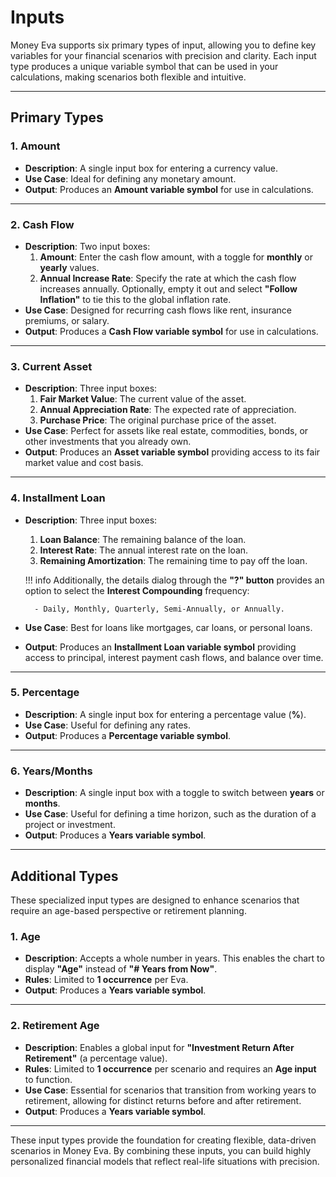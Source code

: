 # Inputs

Money Eva supports six primary types of input, allowing you to define key variables for your financial scenarios with precision and clarity. Each input type produces a unique variable symbol that can be used in your calculations, making scenarios both flexible and intuitive.

---

## Primary Types

### 1. **Amount**
- **Description**: A single input box for entering a currency value.  
- **Use Case**: Ideal for defining any monetary amount.  
- **Output**: Produces an **Amount variable symbol** for use in calculations.

---

### 2. **Cash Flow**
- **Description**: Two input boxes:
     1. **Amount**: Enter the cash flow amount, with a toggle for **monthly** or **yearly** values.
     2. **Annual Increase Rate**: Specify the rate at which the cash flow increases annually. Optionally, empty it out and select **"Follow Inflation"** to tie this to the global inflation rate.  
- **Use Case**: Designed for recurring cash flows like rent, insurance premiums, or salary.  
- **Output**: Produces a **Cash Flow variable symbol** for use in calculations.

---

### 3. **Current Asset**
- **Description**: Three input boxes:
     1. **Fair Market Value**: The current value of the asset.
     2. **Annual Appreciation Rate**: The expected rate of appreciation.
     3. **Purchase Price**: The original purchase price of the asset.  
- **Use Case**: Perfect for assets like real estate, commodities, bonds, or other investments that you already own.  
- **Output**: Produces an **Asset variable symbol** providing access to its fair market value and cost basis.

---

### 4. **Installment Loan**
- **Description**: Three input boxes:
     1. **Loan Balance**: The remaining balance of the loan.
     2. **Interest Rate**: The annual interest rate on the loan.
     3. **Remaining Amortization**: The remaining time to pay off the loan.  

    !!! info
        Additionally, the details dialog through the **"?" button** provides an option to select the **Interest Compounding** frequency:
        
        - Daily, Monthly, Quarterly, Semi-Annually, or Annually.  

- **Use Case**: Best for loans like mortgages, car loans, or personal loans.  
- **Output**: Produces an **Installment Loan variable symbol** providing access to principal, interest payment cash flows, and balance over time.

---

### 5. **Percentage**
- **Description**: A single input box for entering a percentage value (**%**).
- **Use Case**: Useful for defining any rates.  
- **Output**: Produces a **Percentage variable symbol**.

---

### 6. **Years/Months**
- **Description**: A single input box with a toggle to switch between **years** or **months**.  
- **Use Case**: Useful for defining a time horizon, such as the duration of a project or investment.
- **Output**: Produces a **Years variable symbol**.

---

## Additional Types

These specialized input types are designed to enhance scenarios that require an age-based perspective or retirement planning. 

### 1. **Age**
- **Description**: Accepts a whole number in years. This enables the chart to display **"Age"** instead of **"# Years from Now"**.  
- **Rules**: Limited to **1 occurrence** per Eva.  
- **Output**: Produces a **Years variable symbol**.

---

### 2. **Retirement Age**
- **Description**: Enables a global input for **"Investment Return After Retirement"** (a percentage value).  
- **Rules**: Limited to **1 occurrence** per scenario and requires an **Age input** to function.  
- **Use Case**: Essential for scenarios that transition from working years to retirement, allowing for distinct returns before and after retirement.  
- **Output**: Produces a **Years variable symbol**.

---

These input types provide the foundation for creating flexible, data-driven scenarios in Money Eva. By combining these inputs, you can build highly personalized financial models that reflect real-life situations with precision.
